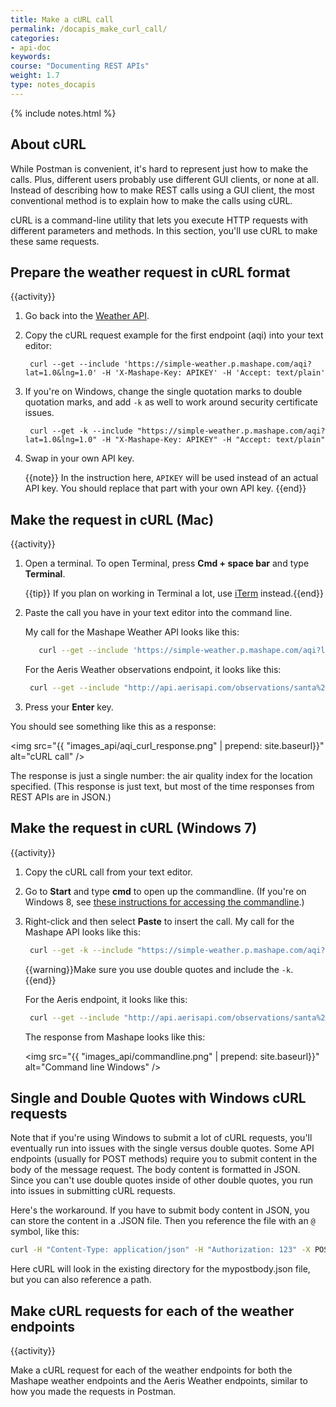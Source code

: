 ```yaml
---
title: Make a cURL call
permalink: /docapis_make_curl_call/
categories:
- api-doc
keywords: 
course: "Documenting REST APIs"
weight: 1.7
type: notes_docapis
---
```

{% include notes.html %}

## About cURL

While Postman is convenient, it's hard to represent just how to make the calls. Plus, different users probably use different GUI clients, or none at all. Instead of describing how to make REST calls using a GUI client, the most conventional method is to explain how to make the calls using cURL.

cURL is a command-line utility that lets you execute HTTP requests with different parameters and methods. In this section, you'll use cURL to make these same requests.

## Prepare the weather request in cURL format

{{activity}}
1. Go back into the [Weather API](https://www.mashape.com/fyhao/weather-13).
2. Copy the cURL request example for the first endpoint (aqi) into your text editor:

   ```
	curl --get --include 'https://simple-weather.p.mashape.com/aqi?lat=1.0&lng=1.0' -H 'X-Mashape-Key: APIKEY' -H 'Accept: text/plain'
   ```
3. If you're on Windows, change the single quotation marks to double quotation marks, and add `-k` as well to work around security certificate issues.
	
   ```
    curl --get -k --include "https://simple-weather.p.mashape.com/aqi?lat=1.0&lng=1.0" -H "X-Mashape-Key: APIKEY" -H "Accept: text/plain"
   ```
	
4. Swap in your own API key.

    {{note}} In the instruction here, <code>APIKEY</code> will be used instead of an actual API key. You should replace that part with your own API key. {{end}}

## Make the request in cURL (Mac)
{{activity}}
1. Open a terminal. To open Terminal, press **Cmd + space bar** and type **Terminal**.

	{{tip}} If you plan on working in Terminal a lot, use <a href="https://www.iterm2.com/">iTerm</a> instead.{{end}}
	
2. Paste the call you have in your text editor into the command line.
	
	My call for the Mashape Weather API looks like this:
	
   ```bash
	  curl --get --include 'https://simple-weather.p.mashape.com/aqi?lat=1.3319164&lng=103.7231246' -H 'X-Mashape-Key: APIKEY' -H 'Accept: text/plain'
   ```
	
	For the Aeris Weather observations endpoint, it looks like this:
	
   ```bash
	curl --get --include "http://api.aerisapi.com/observations/santa%20clara,ca?client_id=CLIENTID&client_secret=CLIENTSECRET" "Accept: application/json"
   ```
	
3. Press your **Enter** key. 

You should see something like this as a response:

<img src="{{ "images_api/aqi_curl_response.png" | prepend: site.baseurl}}" alt="cURL call" />

The response is just a single number: the air quality index for the location specified. (This response is just text, but most of the time responses from REST APIs are in JSON.)

## Make the request in cURL (Windows 7)
{{activity}}
1. Copy the cURL call from your text editor. 
2. Go to **Start** and type **cmd** to open up the commandline. (If you're on Windows 8, see [these instructions for accessing the commandline](http://pcsupport.about.com/od/windows-8/a/command-prompt-windows-8.htm).)
3. Right-click and then select **Paste** to insert the call. My call for the Mashape API looks like this:
 
   ```bash
	curl --get -k --include "https://simple-weather.p.mashape.com/aqi?lat=1.3319164&lng=103.7231246" -H "X-Mashape-Key: APIKEY" -H "Accept: text/plain"
   ```
	
	{{warning}}Make sure you use double quotes and include the <code>-k</code>. {{end}}
	
	For the Aeris endpoint, it looks like this:
	
   ```bash
	curl --get --include "http://api.aerisapi.com/observations/santa%20clara,ca?client_id=CLIENTID&client_secret=CLIENTSECRET" -H "Accept: application/json"
   ```
	
	The response from Mashape looks like this:

	<img src="{{ "images_api/commandline.png" | prepend: site.baseurl}}" alt="Command line Windows" />
	

## Single and Double Quotes with Windows cURL requests

Note that if you're using Windows to submit a lot of cURL requests, you'll eventually run into issues with the single versus double quotes. Some API endpoints (usually for POST methods) require you to submit content in the body of the message request. The body content is formatted in JSON. Since you can't use double quotes inside of other double quotes, you run into issues in submitting cURL requests.

Here's the workaround. If you have to submit body content in JSON, you can store the content in a .JSON file. Then you reference the file with an `@` symbol, like this:

```bash
curl -H "Content-Type: application/json" -H "Authorization: 123" -X POST -d @mypostbody.json http://endpointurl.com/example
```

Here cURL will look in the existing directory for the mypostbody.json file, but you can also reference a path.

## Make cURL requests for each of the weather endpoints

{{activity}}

Make a cURL request for each of the weather endpoints for both the Mashape weather endpoints and the Aeris Weather endpoints, similar to how you made the requests in Postman.


